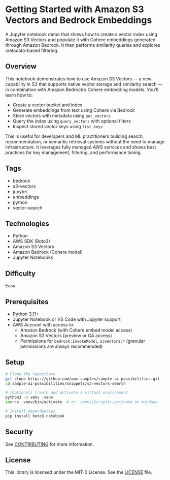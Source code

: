# Getting Started with Amazon S3 Vectors and Bedrock Embeddings

A Jupyter notebook demo that shows how to create a vector index using Amazon S3 Vectors and populate it with Cohere embeddings generated through Amazon Bedrock. It then performs similarity queries and explores metadata-based filtering.

## Overview

This notebook demonstrates how to use Amazon S3 Vectors — a new capability in S3 that supports native vector storage and similarity search — in combination with Amazon Bedrock’s Cohere embedding models. You'll learn how to:

- Create a vector bucket and index
- Generate embeddings from text using Cohere via Bedrock
- Store vectors with metadata using `put_vectors`
- Query the index using `query_vectors` with optional filters
- Inspect stored vector keys using `list_keys`

This is useful for developers and ML practitioners building search, recommendation, or semantic retrieval systems without the need to manage infrastructure. It leverages fully managed AWS services and shows best practices for key management, filtering, and performance timing.

## Tags

- bedrock
- s3-vectors
- jupyter
- embeddings
- python
- vector-search

## Technologies

- Python
- AWS SDK (Boto3)
- Amazon S3 Vectors
- Amazon Bedrock (Cohere model)
- Jupyter Notebooks

## Difficulty

Easy

## Prerequisites

- Python 3.11+
- Jupyter Notebook or VS Code with Jupyter support
- AWS Account with access to:
  - Amazon Bedrock (with Cohere embed model access)
  - Amazon S3 Vectors (preview or GA access)
  - Permissions for `bedrock:InvokeModel`, `s3vectors:*` (granular permissions are always recommended)

## Setup

```bash
# Clone the repository
git clone https://github.com/aws-samples/sample-ai-possibilities.git
cd sample-ai-possibilities/snippets/s3-vectors-search

# (Optional) Create and activate a virtual environment
python3 -m venv .venv
source .venv/bin/activate  # or .venv\\Scripts\\activate on Windows

# Install dependencies
pip install boto3 notebook
```

## Security

See [CONTRIBUTING](../../CONTRIBUTING.md#security-issue-notifications) for more information.

## License

This library is licensed under the MIT-0 License. See the [LICENSE](../../LICENSE) file.